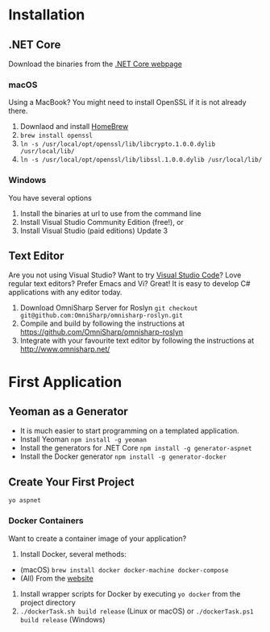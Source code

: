 # Installation

## .NET Core

Download the binaries from the [.NET Core webpage](https://www.microsoft.com/net/core)

### macOS

Using a MacBook? You might need to install OpenSSL if it is not already there.

1. Downlaod and install [HomeBrew](http://brew.sh/)
2. `brew install openssl`
3. `ln -s /usr/local/opt/openssl/lib/libcrypto.1.0.0.dylib /usr/local/lib/`
4. `ln -s /usr/local/opt/openssl/lib/libssl.1.0.0.dylib /usr/local/lib/`

### Windows

You have several options

1. Install the binaries at url to use from the command line
2. Install Visual Studio Community Edition (free!), or
3. Install Visual Studio (paid editions) Update 3

## Text Editor

Are you not using Visual Studio? Want to try [Visual Studio Code](https://code.visualstudio.com/)? Love regular text editors? Prefer Emacs and Vi? Great! It is easy to develop C# applications with any editor today.

1. Download OmniSharp Server for Roslyn `git checkout git@github.com:OmniSharp/omnisharp-roslyn.git`
2. Compile and build by following the instructions at https://github.com/OmniSharp/omnisharp-roslyn
3. Integrate with your favourite text editor by following the instructions at http://www.omnisharp.net/

# First Application

## Yeoman as a Generator

- It is much easier to start programming on a templated application.
- Install Yeoman `npm install -g yeoman`
- Install the generators for .NET Core `npm install -g generator-aspnet`
- Install the Docker generator `npm install -g generator-docker`

## Create Your First Project

`yo aspnet`

### Docker Containers

Want to create a container image of your application? 

1. Install Docker, several methods:
  - (macOS) `brew install docker docker-machine docker-compose`
  - (All) From the [website](https://www.docker.com/products/overview)
1. Install wrapper scripts for Docker by executing `yo docker` from the project directory
2. `./dockerTask.sh build release` (Linux or macOS) or `./dockerTask.ps1 build release` (Windows)
